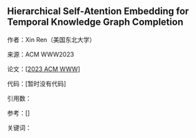 ## Hierarchical Self-Atention Embedding for Temporal Knowledge Graph Completion
作者：Xin Ren（美国东北大学）

来源：ACM WWW2023

论文：[[2023 ACM WWW](https://dl.acm.org/doi/abs/10.1145/3543507.3583397)]

代码：[暂时没有代码]

引用数：

参考：[]

关键词：

